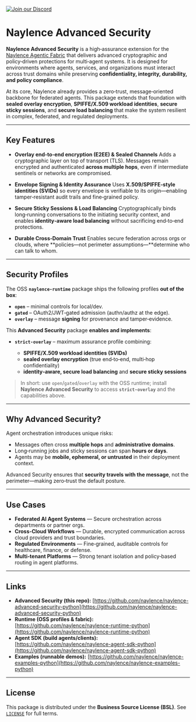 [![Join our Discord](https://img.shields.io/badge/Discord-Join%20Chat-blue?logo=discord)](https://discord.gg/nwZAeqdv7y)

# Naylence Advanced Security

**Naylence Advanced Security** is a high‑assurance extension for the [Naylence Agentic Fabric](https://github.com/naylence) that delivers advanced cryptographic and policy‑driven protections for multi‑agent systems. It is designed for environments where agents, services, and organizations must interact across trust domains while preserving **confidentiality, integrity, durability, and policy compliance**.

At its core, Naylence already provides a zero‑trust, message‑oriented backbone for federated agents. This package extends that foundation with **sealed overlay encryption**, **SPIFFE/X.509 workload identities**, **secure sticky sessions**, and **secure load balancing** that make the system resilient in complex, federated, and regulated deployments.

---

## Key Features

* **Overlay end‑to‑end encryption (E2EE) & Sealed Channels**
  Adds a cryptographic layer on top of transport (TLS). Messages remain encrypted and authenticated **across multiple hops**, even if intermediate sentinels or networks are compromised.

* **Envelope Signing & Identity Assurance**
  Uses **X.509/SPIFFE‑style identities (SVIDs)** so every envelope is verifiable to its origin—enabling tamper‑resistant audit trails and fine‑grained policy.

* **Secure Sticky Sessions & Load Balancing**
  Cryptographically binds long‑running conversations to the initiating security context, and enables **identity‑aware load balancing** without sacrificing end‑to‑end protections.

* **Durable Cross‑Domain Trust**
  Enables secure federation across orgs or clouds, where \*\*policies—not perimeter assumptions—\*\*determine who can talk to whom.

---

## Security Profiles

The OSS **`naylence-runtime`** package ships the following profiles **out of the box**:

* **`open`** – minimal controls for local/dev.
* **`gated`** – OAuth2/JWT‑gated admission (authn/authz at the edge).
* **`overlay`** – message **signing** for provenance and tamper‑evidence.

This **Advanced Security** package **enables and implements**:

* **`strict-overlay`** – maximum assurance profile combining:

  * **SPIFFE/X.509 workload identities (SVIDs)**
  * **sealed overlay encryption** (true end‑to‑end, multi‑hop confidentiality)
  * **identity‑aware, secure load balancing** and **secure sticky sessions**

> In short: use `open`/`gated`/`overlay` with the OSS runtime; install **Naylence Advanced Security** to access **`strict‑overlay`** and the capabilities above.

---

## Why Advanced Security?

Agent orchestration introduces unique risks:

* Messages often cross **multiple hops** and **administrative domains**.
* Long‑running jobs and sticky sessions can span **hours or days**.
* Agents may be **mobile, ephemeral, or untrusted** in their deployment context.

Advanced Security ensures that **security travels with the message**, not the perimeter—making zero‑trust the default posture.

---

## Use Cases

* **Federated AI Agent Systems** — Secure orchestration across departments or partner orgs.
* **Cross‑Cloud Workflows** — Durable, encrypted communication across cloud providers and trust boundaries.
* **Regulated Environments** — Fine‑grained, auditable controls for healthcare, finance, or defense.
* **Multi‑tenant Platforms** — Strong tenant isolation and policy‑based routing in agent platforms.

---

## Links

* **Advanced Security (this repo):** [https://github.com/naylence/naylence-advanced-security-python](https://github.com/naylence/naylence-advanced-security-python)
* **Runtime (OSS profiles & fabric):** [https://github.com/naylence/naylence-runtime-python](https://github.com/naylence/naylence-runtime-python)
* **Agent SDK (build agents/clients):** [https://github.com/naylence/naylence-agent-sdk-python](https://github.com/naylence/naylence-agent-sdk-python)
* **Examples (runnable demos):** [https://github.com/naylence/naylence-examples-python](https://github.com/naylence/naylence-examples-python)

---

## License

This package is distributed under the **Business Source License (BSL)**. See [`LICENSE`](./LICENSE) for full terms.
